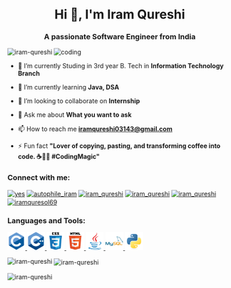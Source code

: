 <h1 align="center">Hi 👋, I'm Iram Qureshi</h1>
<h3 align="center">A passionate Software Engineer from India</h3>

<img align="right" alt="coding" width="400" src="https://cdn.dribbble.com/users/17707/screenshots/2413754/rrr.gif">

<p align="left"> <img src="https://komarev.com/ghpvc/?username=iram-qureshi&label=Profile%20views&color=0e75b6&style=flat" alt="iram-qureshi" /> </p>

- 🔭 I’m currently Studing in 3rd year B. Tech in **Information Technology Branch**

- 🌱 I’m currently learning **Java, DSA**

- 👯 I’m looking to collaborate on **Internship**

- 💬 Ask me about **What you want to ask**

- 📫 How to reach me **iramqureshi03143@gmail.com**

- ⚡ Fun fact **"Lover of copying, pasting, and transforming coffee into code. ☕👩‍💻 #CodingMagic"**

<h3 align="left">Connect with me:</h3>
<p align="left">
<a href="https://linkedin.com/in/yes" target="blank"><img align="center" src="https://raw.githubusercontent.com/rahuldkjain/github-profile-readme-generator/master/src/images/icons/Social/linked-in-alt.svg" alt="yes" height="30" width="40" /></a>
<a href="https://instagram.com/autophile_iram" target="blank"><img align="center" src="https://raw.githubusercontent.com/rahuldkjain/github-profile-readme-generator/master/src/images/icons/Social/instagram.svg" alt="autophile_iram" height="30" width="40" /></a>
<a href="https://www.hackerrank.com/iram_qureshi" target="blank"><img align="center" src="https://raw.githubusercontent.com/rahuldkjain/github-profile-readme-generator/master/src/images/icons/Social/hackerrank.svg" alt="iram_qureshi" height="30" width="40" /></a>
<a href="https://codeforces.com/profile/iram_qureshi" target="blank"><img align="center" src="https://raw.githubusercontent.com/rahuldkjain/github-profile-readme-generator/master/src/images/icons/Social/codeforces.svg" alt="iram_qureshi" height="30" width="40" /></a>
<a href="https://www.leetcode.com/iram_qureshi" target="blank"><img align="center" src="https://raw.githubusercontent.com/rahuldkjain/github-profile-readme-generator/master/src/images/icons/Social/leet-code.svg" alt="iram_qureshi" height="30" width="40" /></a>
<a href="https://auth.geeksforgeeks.org/user/iramquresol69" target="blank"><img align="center" src="https://raw.githubusercontent.com/rahuldkjain/github-profile-readme-generator/master/src/images/icons/Social/geeks-for-geeks.svg" alt="iramquresol69" height="30" width="40" /></a>
</p>

<h3 align="left">Languages and Tools:</h3>
<p align="left"> <a href="https://www.cprogramming.com/" target="_blank" rel="noreferrer"> <img src="https://raw.githubusercontent.com/devicons/devicon/master/icons/c/c-original.svg" alt="c" width="40" height="40"/> </a> <a href="https://www.w3schools.com/cpp/" target="_blank" rel="noreferrer"> <img src="https://raw.githubusercontent.com/devicons/devicon/master/icons/cplusplus/cplusplus-original.svg" alt="cplusplus" width="40" height="40"/> </a> <a href="https://www.w3schools.com/css/" target="_blank" rel="noreferrer"> <img src="https://raw.githubusercontent.com/devicons/devicon/master/icons/css3/css3-original-wordmark.svg" alt="css3" width="40" height="40"/> </a> <a href="https://www.w3.org/html/" target="_blank" rel="noreferrer"> <img src="https://raw.githubusercontent.com/devicons/devicon/master/icons/html5/html5-original-wordmark.svg" alt="html5" width="40" height="40"/> </a> <a href="https://www.java.com" target="_blank" rel="noreferrer"> <img src="https://raw.githubusercontent.com/devicons/devicon/master/icons/java/java-original.svg" alt="java" width="40" height="40"/> </a> <a href="https://www.mysql.com/" target="_blank" rel="noreferrer"> <img src="https://raw.githubusercontent.com/devicons/devicon/master/icons/mysql/mysql-original-wordmark.svg" alt="mysql" width="40" height="40"/> </a> <a href="https://www.python.org" target="_blank" rel="noreferrer"> <img src="https://raw.githubusercontent.com/devicons/devicon/master/icons/python/python-original.svg" alt="python" width="40" height="40"/> </a> </p>

<p><img align="left" src="https://github-readme-stats.vercel.app/api/top-langs?username=iram-qureshi&show_icons=true&locale=en&layout=compact" alt="iram-qureshi" /></p>

<p>&nbsp;<img align="center" src="https://github-readme-stats.vercel.app/api?username=iram-qureshi&show_icons=true&locale=en" alt="iram-qureshi" /></p>

<p><img align="center" src="https://github-readme-streak-stats.herokuapp.com/?user=iram-qureshi&" alt="iram-qureshi" /></p>
